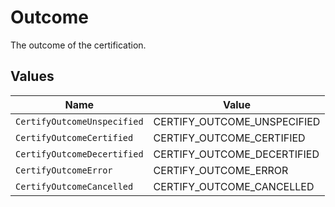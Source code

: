 # Outcome

The outcome of the certification.


## Values

| Name                        | Value                       |
| --------------------------- | --------------------------- |
| `CertifyOutcomeUnspecified` | CERTIFY_OUTCOME_UNSPECIFIED |
| `CertifyOutcomeCertified`   | CERTIFY_OUTCOME_CERTIFIED   |
| `CertifyOutcomeDecertified` | CERTIFY_OUTCOME_DECERTIFIED |
| `CertifyOutcomeError`       | CERTIFY_OUTCOME_ERROR       |
| `CertifyOutcomeCancelled`   | CERTIFY_OUTCOME_CANCELLED   |